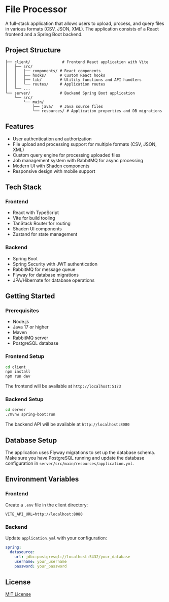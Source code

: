 # File Processor

A full-stack application that allows users to upload, process, and query files in various formats (CSV, JSON, XML). The application consists of a React frontend and a Spring Boot backend.

## Project Structure

```
├── client/              # Frontend React application with Vite
│   ├── src/
│   │   ├── components/ # React components
│   │   ├── hooks/      # Custom React hooks
│   │   ├── lib/        # Utility functions and API handlers
│   │   └── routes/     # Application routes
│   └── ...
└── server/             # Backend Spring Boot application
    └── src/
        └── main/
            ├── java/   # Java source files
            └── resources/ # Application properties and DB migrations
```

## Features

- User authentication and authorization
- File upload and processing support for multiple formats (CSV, JSON, XML)
- Custom query engine for processing uploaded files
- Job management system with RabbitMQ for async processing
- Modern UI with Shadcn components
- Responsive design with mobile support

## Tech Stack

### Frontend

- React with TypeScript
- Vite for build tooling
- TanStack Router for routing
- Shadcn UI components
- Zustand for state management

### Backend

- Spring Boot
- Spring Security with JWT authentication
- RabbitMQ for message queue
- Flyway for database migrations
- JPA/Hibernate for database operations

## Getting Started

### Prerequisites

- Node.js
- Java 17 or higher
- Maven
- RabbitMQ server
- PostgreSQL database

### Frontend Setup

```bash
cd client
npm install
npm run dev
```

The frontend will be available at `http://localhost:5173`

### Backend Setup

```bash
cd server
./mvnw spring-boot:run
```

The backend API will be available at `http://localhost:8080`

## Database Setup

The application uses Flyway migrations to set up the database schema. Make sure you have PostgreSQL running and update the database configuration in `server/src/main/resources/application.yml`.

## Environment Variables

### Frontend

Create a `.env` file in the client directory:

```env
VITE_API_URL=http://localhost:8080
```

### Backend

Update `application.yml` with your configuration:

```yaml
spring:
  datasource:
    url: jdbc:postgresql://localhost:5432/your_database
    username: your_username
    password: your_password
```

## License

[MIT License](LICENSE)
